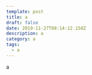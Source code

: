 ```yaml
---
template: post
title: a
draft: false
date: 2019-11-27T08:14:12.158Z
description: a
category: a
tags:
  - a
---
```

a
